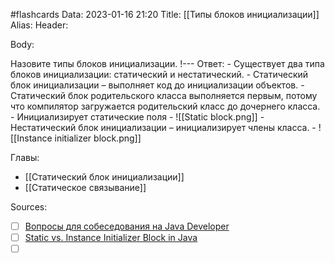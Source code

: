 #flashcards
Data: 2023-01-16 21:20
Title: [[Типы блоков инициализации]]
Alias:
Header:



Body:



Назовите типы блоков инициализации.
!---
Ответ:
	- Существует два типа блоков инициализации: статический и нестатический.
	- Статический блок инициализации – выполняет код до инициализации объектов.
	- Статический блок родительского класса выполняется первым, потому что компилятор загружается родительский класс до дочернего класса.
	- Инициализирует статические поля
	- ![[Static block.png]]
	- Нестатический блок инициализации – инициализирует члены класса.
	- ![[Instance initializer block.png]]
<!--SR:!2023-11-03,10,650-->



Главы:
- [[Статический блок инициализации]]
- [[Статическое связывание]]


Sources:
- [ ] [Вопросы для собеседования на Java Developer](https://github.com/enhorse/java-interview/blob/master/README.md#%D0%9E%D0%9E%D0%9F)
- [ ] [Static vs. Instance Initializer Block in Java](https://www.baeldung.com/java-static-instance-initializer-blocks)
- [ ] []()
